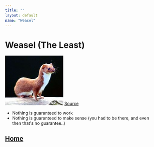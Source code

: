 ```yaml
---
title: ""
layout: default
name: "Weasel"
---
```


# Weasel (The Least)
![alt text](Weasel.jpg)
[Source](https://en.wikipedia.org/wiki/Least_weasel#/media/File:Mustela_nivalis_-British_Wildlife_Centre-4.jpg)

- Nothing is guaranteed to work 
- Nothing is guaranteed to make sense (you had to be there, and even then that's no guarantee..)

## [Home](http://australianantarcticdatacentre.github.io/GentleR/)


